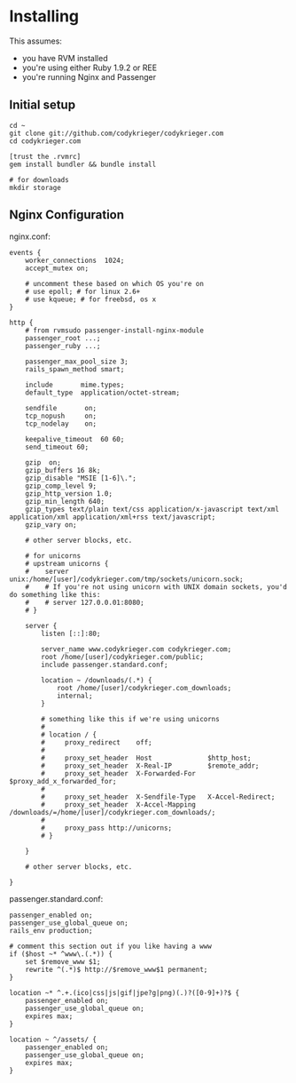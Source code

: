 # Installing

This assumes:
- you have RVM installed
- you're using either Ruby 1.9.2 or REE
- you're running Nginx and Passenger

## Initial setup
    
    cd ~
    git clone git://github.com/codykrieger/codykrieger.com
    cd codykrieger.com
    
    [trust the .rvmrc]
    gem install bundler && bundle install
    
    # for downloads
    mkdir storage

## Nginx Configuration

nginx.conf:
    
    events {
        worker_connections  1024;
        accept_mutex on;
        
        # uncomment these based on which OS you're on
        # use epoll; # for linux 2.6+
        # use kqueue; # for freebsd, os x
    }
    
    http {
        # from rvmsudo passenger-install-nginx-module
        passenger_root ...;
        passenger_ruby ...;
    
        passenger_max_pool_size 3;
        rails_spawn_method smart;

        include       mime.types;
        default_type  application/octet-stream;

        sendfile       on;
        tcp_nopush     on;
        tcp_nodelay    on;

        keepalive_timeout  60 60;
        send_timeout 60;                                 

        gzip  on;
        gzip_buffers 16 8k;
        gzip_disable "MSIE [1-6]\.";
        gzip_comp_level 9;
        gzip_http_version 1.0;
        gzip_min_length 640;
        gzip_types text/plain text/css application/x-javascript text/xml application/xml application/xml+rss text/javascript;
        gzip_vary on;
    
        # other server blocks, etc.
        
        # for unicorns
        # upstream unicorns {
        #    server unix:/home/[user]/codykrieger.com/tmp/sockets/unicorn.sock;
        #    # If you're not using unicorn with UNIX domain sockets, you'd do something like this:
        #    # server 127.0.0.01:8080;
        # }
        
        server {
            listen [::]:80;
        
            server_name www.codykrieger.com codykrieger.com;
            root /home/[user]/codykrieger.com/public;
            include passenger.standard.conf;

            location ~ /downloads/(.*) {
                root /home/[user]/codykrieger.com_downloads;
                internal;
            }
            
            # something like this if we're using unicorns
            # 
            # location / {
            #     proxy_redirect    off;
            #     
            #     proxy_set_header  Host              $http_host;
            #     proxy_set_header  X-Real-IP         $remote_addr;
            #     proxy_set_header  X-Forwarded-For   $proxy_add_x_forwarded_for;
            # 
            #     proxy_set_header  X-Sendfile-Type   X-Accel-Redirect;
            #     proxy_set_header  X-Accel-Mapping   /downloads/=/home/[user]/codykrieger.com_downloads/;
            #     
            #     proxy_pass http://unicorns;
            # }
                    
        }
        
        # other server blocks, etc.

    }

passenger.standard.conf:

    passenger_enabled on;
    passenger_use_global_queue on;
    rails_env production;
    
    # comment this section out if you like having a www
    if ($host ~* ^www\.(.*)) {
        set $remove_www $1;
        rewrite ^(.*)$ http://$remove_www$1 permanent;
    }

    location ~* ^.+.(ico|css|js|gif|jpe?g|png)(.)?([0-9]+)?$ {
        passenger_enabled on;
        passenger_use_global_queue on;
        expires max;
    }

    location ~ ^/assets/ {
        passenger_enabled on;
        passenger_use_global_queue on;
        expires max;
    }

